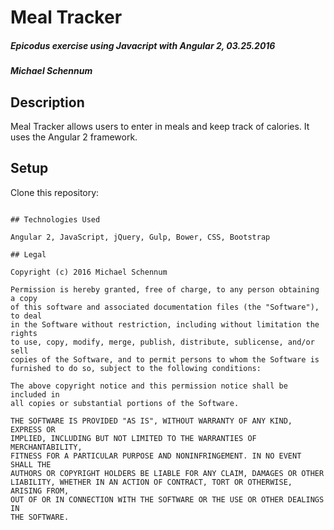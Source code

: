 # Meal Tracker

##### Epicodus exercise using Javacript with Angular 2, 03.25.2016

##### Michael Schennum

## Description
Meal Tracker allows users to enter in meals and keep track of calories. It uses the Angular 2 framework.

## Setup

Clone this repository:
```

## Technologies Used

Angular 2, JavaScript, jQuery, Gulp, Bower, CSS, Bootstrap

## Legal

Copyright (c) 2016 Michael Schennum

Permission is hereby granted, free of charge, to any person obtaining a copy
of this software and associated documentation files (the "Software"), to deal
in the Software without restriction, including without limitation the rights
to use, copy, modify, merge, publish, distribute, sublicense, and/or sell
copies of the Software, and to permit persons to whom the Software is
furnished to do so, subject to the following conditions:

The above copyright notice and this permission notice shall be included in
all copies or substantial portions of the Software.

THE SOFTWARE IS PROVIDED "AS IS", WITHOUT WARRANTY OF ANY KIND, EXPRESS OR
IMPLIED, INCLUDING BUT NOT LIMITED TO THE WARRANTIES OF MERCHANTABILITY,
FITNESS FOR A PARTICULAR PURPOSE AND NONINFRINGEMENT. IN NO EVENT SHALL THE
AUTHORS OR COPYRIGHT HOLDERS BE LIABLE FOR ANY CLAIM, DAMAGES OR OTHER
LIABILITY, WHETHER IN AN ACTION OF CONTRACT, TORT OR OTHERWISE, ARISING FROM,
OUT OF OR IN CONNECTION WITH THE SOFTWARE OR THE USE OR OTHER DEALINGS IN
THE SOFTWARE.